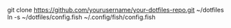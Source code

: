 


git clone https://github.com/yourusername/your-dotfiles-repo.git ~/dotfiles
ln -s ~/dotfiles/config.fish ~/.config/fish/config.fish

